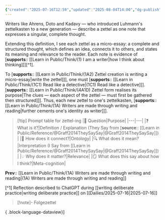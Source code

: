 ```yaml
---
{"created":"2025-07-16T12:59","updated":"2025-08-04T14:00","dg-publish":true,"permalink":"/learn-in-public/think/1-a4-zettel-as-micro-essay/","dgPassFrontmatter":true,"noteIcon":"1"}
---
```


Writers like Ahrens, Doto and Kadavy — who introduced Luhmann's zettelkasten to a new generation — describe a zettel as one note that expresses a singular, complete thought. 

Extending this definition, I see each zettel as a micro-essay: a complete and structured thought, which defines an idea, connects it to others, and states its meaning and relevance to the reader. Each note is evidence of [**supports**:: [[Learn in Public/Think/(1) I am a writer\|how I think about thinking]]][^1]. 

To [**supports**:: [[Learn in Public/Think/(1A2) Zettel creation is writing a micro-essay\|write the zettel]]], one must [**supports**:: [[Learn in Public/Think/(1C1) Read like a detective\|(1C1) Read like a detective]]]. [**supports**:: [[Learn in Public/Think/(4A1D) Zettel form realises its purpose\|The clues — each aspect of the zettel — must first be gathered then structured]]]. Thus, each new zettel to one's zettelkasten, [**supports**:: [[Learn in Public/Think/(1A) Writers are made through writing and reading\|further cements one's identity as writer]]].


> [!tip] Prompt table for zettel-ing 
> |💬 Question|Purpose|
> |---|---|
> |❓ What is it?|Definition / Explanation (They Say from [**source**:: [[Learn in Public/Reference/@Graff2014TheySaySay\|@Graff2014TheySaySay]]) |
> |🧩 How does it connect?|Ontology|
> |🔍 What does it mean?|Interpretation (I Say from [[Learn in Public/Reference/@Graff2014TheySaySay\|@Graff2014TheySaySay]])|
> |💡 Why does it matter?|Relevance|
> |🪞 What does this say about how I think?|Meta-cognition|

**Prev**:: [[Learn in Public/Think/(1A) Writers are made through writing and reading\|(1A) Writers are made through writing and reading]]

[^1] Reflection described to ChatGPT during [[writing deliberate practice\|writing deliberate practice]] on [[Dailies/2025-07-16\|2025-07-16]]


> [!note]- Folgezettel
>  
{ .block-language-dataview}]